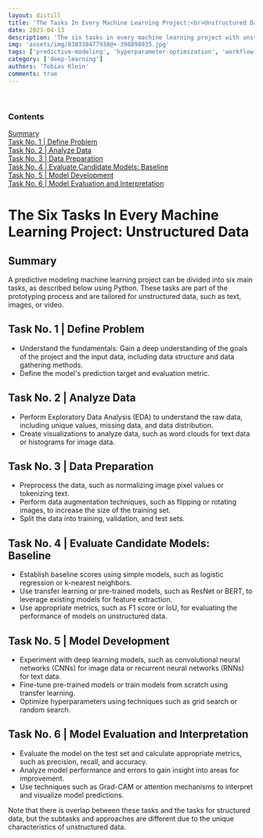 ```yaml
---
layout: distill
title: 'The Tasks In Every Machine Learning Project:<br>Unstructured Data'
date: 2023-04-13
description: 'The six tasks in every machine learning project with unstructured data.'
img: 'assets/img/838338477938@+-398898935.jpg'
tags: ['predictive-modeling', 'hyperparameter-optimization', 'workflow-outline', 'unstructured-data', 'feature-engineering']
category: ['deep-learning']
authors: 'Tobias Klein'
comments: true
---
```

<br>
<d-contents>
  <nav class="l-text figcaption">
  <h3>Contents</h3>
    <div class="no-math"><a href="#summary">Summary</a></div>
    <div class="no-math"><a href="#task-no-1-define-problem">Task No. 1 | Define Problem</a></div>
    <div class="no-math"><a href="#task-no-2-analyze-data">Task No. 2 | Analyze Data</a></div>
    <div class="no-math"><a href="#task-no-3-data-preparation">Task No. 3 | Data Preparation</a></div>
    <div class="no-math"><a href="#task-no-4-evaluate-candidate-models-baseline">Task No. 4 | Evaluate Candidate Models: Baseline</a></div>
    <div class="no-math"><a href="#task-no-5-model-development">Task No. 5 | Model Development</a></div>
    <div class="no-math"><a href="#task-no-6-model-evaluation-and-interpretation">Task No. 6 | Model Evaluation and Interpretation</a></div>
  </nav>
</d-contents>

# The Six Tasks In Every Machine Learning Project: Unstructured Data

## Summary

A predictive modeling machine learning project can be divided into six main tasks, as described below using Python. These tasks are part of the prototyping process and are tailored for unstructured data, such as text, images, or video.

## Task No. 1 | Define Problem

- Understand the fundamentals: Gain a deep understanding of the goals of the project and the input data, including data structure and data gathering methods.
- Define the model's prediction target and evaluation metric.

## Task No. 2 | Analyze Data

- Perform Exploratory Data Analysis (EDA) to understand the raw data, including unique values, missing data, and data distribution.
- Create visualizations to analyze data, such as word clouds for text data or histograms for image data.

## Task No. 3 | Data Preparation

- Preprocess the data, such as normalizing image pixel values or tokenizing text.
- Perform data augmentation techniques, such as flipping or rotating images, to increase the size of the training set.
- Split the data into training, validation, and test sets.

## Task No. 4 | Evaluate Candidate Models: Baseline

- Establish baseline scores using simple models, such as logistic regression or k-nearest neighbors.
- Use transfer learning or pre-trained models, such as ResNet or BERT, to leverage existing models for feature extraction.
- Use appropriate metrics, such as F1 score or IoU, for evaluating the performance of models on unstructured data.

## Task No. 5 | Model Development

- Experiment with deep learning models, such as convolutional neural networks (CNNs) for image data or recurrent neural networks (RNNs) for text data.
- Fine-tune pre-trained models or train models from scratch using transfer learning.
- Optimize hyperparameters using techniques such as grid search or random search.

## Task No. 6 | Model Evaluation and Interpretation

- Evaluate the model on the test set and calculate appropriate metrics, such as precision, recall, and accuracy.
- Analyze model performance and errors to gain insight into areas for improvement.
- Use techniques such as Grad-CAM or attention mechanisms to interpret and visualize model predictions.

Note that there is overlap between these tasks and the tasks for structured data, but the subtasks and approaches are different due to the unique characteristics of unstructured data.
